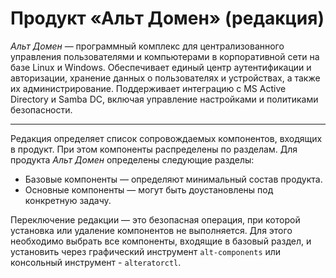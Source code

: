 # Продукт «Альт Домен» (редакция)

*Альт Домен* — программный комплекс для централизованного управления пользователями
и компьютерами в корпоративной сети на базе Linux и Windows. Обеспечивает единый центр
аутентификации и авторизации, хранение данных о пользователях и устройствах, а также
их администрирование. Поддерживает интеграцию с MS Active Directory и Samba DC, включая
управление настройками и политиками безопасности.

_________________

Редакция определяет список сопровождаемых компонентов, входящих в продукт.
При этом компоненты распределены по разделам. Для продукта *Альт Домен*
определены следующие разделы:
* Базовые компоненты — определяют минимальный состав продукта.
* Основные компоненты — могут быть доустановлены под конкретную задачу.

Переключение редакции — это безопасная операция, при которой установка или удаление
компонентов не выполняется. Для этого необходимо выбрать все компоненты, входящие в базовый
раздел, и установить через графический инструмент `alt-components` или консольный
инструмент - `alteratorctl`.
